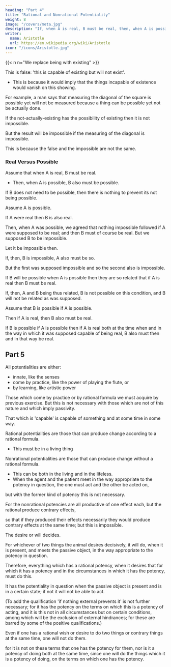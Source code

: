 ```yaml
---
heading: "Part 4"
title: "Rational and Nonrational Potentiality"
weight: 8
image: "/covers/meta.jpg"
description: "If, when A is real, B must be real, then, when A is possible, B also must be possible"
writer:
  name: Aristotle 
  url: https://en.wikipedia.org/wiki/Aristotle
icon: "/icons/Aristotle.jpg"
---
```



{{< n n="We replace being with existing" >}}

<!-- If what we have described is being identical with the capable or convertible with it, evidently it cannot be true to say  -->

This is false: 'this is capable of existing but will not exist'.
- This is because it would imply that the things incapable of existence would vanish on this showing. 

For example, a man says that measuring the diagonal of the square is possible yet will not be measured because a thing can be possible yet not be actually done.

<!-- -one who did not take account of that which is incapable of being-were to 

 capable of being measured but --> 

<!-- may well be capable of being or coming to be, and yet not be or be about to be.  -->

<!-- But from the premises this necessarily follows, that  -->

If the not-actually-existing has the possibility of existing then it is not impossible. 

 <!-- we actually supposed that which is not, but is capable of being, to be or to have come to be, there will be nothing impossible in this;  -->

But the result will be impossible if the measuring of the diagonal is impossible.

This is because the false and the impossible are not the same.

 <!-- that you are standing now is false, but that you should be standing is not impossible. -->


### Real Versus Possible

Assume that when A is real, B must be real.
- Then, when A is possible, B also must be possible.

If B does not need to be possible, then there is nothing to prevent its not being possible.

Assume A is possible. 

If A were real then B is also real.


Then, when A was possible, we agreed that nothing impossible followed if A were supposed to be real; and then B must of course be real. But we supposed B to be impossible. 

Let it be impossible then. 

If, then, B is impossible, A also must be so. 

But the first was supposed impossible and so the second also is impossible.

If B will be possible when A is possible then they are so related that if A is real then B must be real.

If, then, A and B being thus related, B is not possible on this condition, and B will not be related as was supposed. 

Assume that B is possible if A is possible.

Then if A is real, then B also must be real.

If B is possible if A is possible then if A is real both at the time when and in the way in which it was supposed capable of being real, B also must then and in that way be real.


## Part 5

All potentialities are either:
- innate, like the senses
- come by practice, like the power of playing the flute, or
- by learning, like artistic power

Those which come by practice or by rational formula we must acquire by previous exercise. But this is not necessary with those which are not of this nature and which imply passivity.

That which is 'capable' is capable of something and at some time in some way.

Rational potentialities are those that can produce change according to a rational formula. 
- This must be in a living thing

Nonrational potentialities are those that can produce change without a rational formula. 
- This can be both in the living and in the lifeless. 
- When the agent and the patient meet in the way appropriate to the potency in question, the one must act and the other be acted on, 

but with the former kind of potency this is not necessary. 

For the nonrational potencies are all productive of one effect each, but the rational produce contrary effects, 

so that if they produced their effects necessarily they would produce contrary effects at the same time; but this is impossible. 

The desire or will decides. 

For whichever of two things the animal desires decisively, it will do, when it is present, and meets the passive object, in the way appropriate to the potency in question. 

Therefore, everything which has a rational potency, when it desires that for which it has a potency and in the circumstances in which it has the potency, must do this.

It has the potentiality in question when the passive object is present and is in a certain state; if not it will not be able to act.

(To add the qualification 'if nothing external prevents it' is not further necessary; for it has the potency on the terms on which this is a potency of acting, and it is this not in all circumstances but on certain conditions, among which will be the exclusion of external hindrances; for these are barred by some of the positive qualifications.) 

Even if one has a rational wish or desire to do two things or contrary things at the same time, one will not do them. 

for it is not on these terms that one has the potency for them, nor is it a potency of doing both at the same time, since one will do the things which it is a potency of doing, on the terms on which one has the potency.

